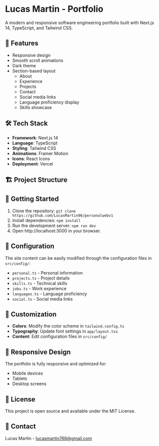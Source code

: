 # Lucas Martin - Portfolio

A modern and responsive software engineering portfolio built with Next.js 14, TypeScript, and Tailwind CSS.

## 🚀 Features

- Responsive design
- Smooth scroll animations
- Dark theme
- Section-based layout
  - About
  - Experience
  - Projects
  - Contact
  - Social media links
  - Language proficiency display
  - Skills showcase

## 🛠 Tech Stack

- **Framework**: Next.js 14
- **Language**: TypeScript
- **Styling**: Tailwind CSS
- **Animations**: Framer Motion
- **Icons**: React Icons
- **Deployment**: Vercel

## 🏗 Project Structure

## 🚀 Getting Started

1. Clone the repository:
   ```git clone https://github.com/LucasMartin96/personalwebv1```
2. Install dependencies:
   ```npm install```
3. Run the development server:
   ```npm run dev```
4. Open http://localhost:3000 in your browser.

## 📝 Configuration

The site content can be easily modified through the configuration files in `src/config/`:

- `personal.ts` - Personal information
- `projects.ts` - Project details
- `skills.ts` - Technical skills
- `jobs.ts` - Work experience
- `languages.ts` - Language proficiency
- `social.ts` - Social media links

## 🎨 Customization

- **Colors**: Modify the color scheme in `tailwind.config.ts`
- **Typography**: Update font settings in `app/layout.tsx`
- **Content**: Edit configuration files in `src/config/`

## 📱 Responsive Design

The portfolio is fully responsive and optimized for:

- Mobile devices
- Tablets
- Desktop screens

## 📄 License

This project is open source and available under the MIT License.

## 🤝 Contact

Lucas Martin - lucasmartin766@gmail.com
